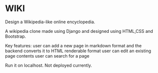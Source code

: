 # WIKI
Design a Wikipedia-like online encyclopedia.

A wikipedia clone made using Django and designed using HTML,CSS and Bootstrap.

Key features:
user can add a new page in markdown format and the backend converts it to HTML renderable format
user can edit an existing page contents
user can search for a page

Run it on localhost. Not deployed currently.
